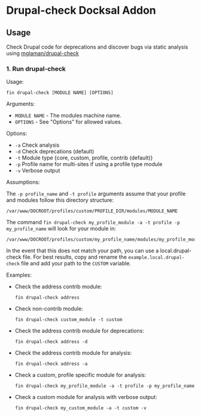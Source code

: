 # Drupal-check Docksal Addon

## Usage

Check Drupal code for deprecations and discover bugs via static analysis using [mglaman/drupal-check](https://github.com/mglaman/drupal-check)

### 1. Run drupal-check

Usage:

  ```shell
  fin drupal-check [MODULE NAME] [OPTIONS]
  ```

Arguments:

* `MODULE NAME` - The modules machine name.
* `OPTIONS` - See "Options" for allowed values.

Options:

* `-a` Check analysis
* `-d` Check deprecations (default)
* `-t` Module type {core, custom, profile, contrib (default)}
* `-p` Profile name for multi-sites if using a profile type module
* `-v` Verbose output

Assumptions:

The `-p profile_name` and `-t profile` arguments assume that your profile and modules follow this directory structure:
```
/var/www/DOCROOT/profiles/custom/PROFILE_DIR/modules/MODULE_NAME
```
The command `fin drupal-check my_profile_module -a -t profile -p my_profile_name` will look for your module in:
```
/var/www/DOCROOT/profiles/custom/my_profile_name/modules/my_profile_module
```

In the event that this does not match your path, you can use a local.drupal-check file. For best results, copy and rename the `example.local.drupal-check` file and add your path to the `CUSTOM` variable.

Examples:

* Check the address contrib module:

  ```shell
  fin drupal-check address
  ```

* Check non-contrib module:

  ```shell
  fin drupal-check custom_module -t custom
  ```

* Check the address contrib module for deprecations:

  ```shell
  fin drupal-check address -d
  ```

* Check the address contrib module for analysis:

  ```shell
  fin drupal-check address -a
  ```

* Check a custom, profile specific module for analysis:

  ```shell
  fin drupal-check my_profile_module -a -t profile -p my_profile_name
  ```

* Check a custom module for analysis with verbose output:

  ```shell
  fin drupal-check my_custom_module -a -t custom -v
  ```
